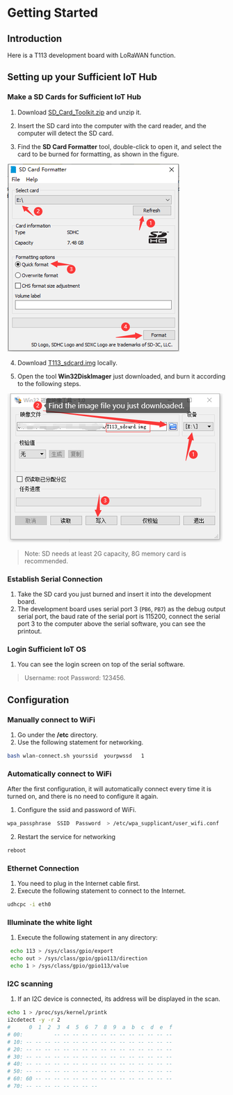 # Getting Started

## Introduction
Here is a T113 development board with LoRaWAN function.


## Setting up your Sufficient IoT Hub


### Make a SD Cards for Sufficient IoT Hub
1. Download [SD_Card_Toolkit.zip]() and unzip it.  

2. Insert the SD card into the computer with the card reader, and the computer will detect the SD card.        

3. Find the **SD Card Formatter** tool, double-click to open it, and select the card to be burned for formatting, as shown in the figure.

  ![](img/SD_Formatter.png)       

4. Download [T113_sdcard.img]() locally.  

5. Open the tool **Win32DiskImager** just downloaded, and burn it according to the following steps.

![](img/Win32DiskImager.png)

> Note: SD needs at least 2G capacity, 8G memory card is recommended.
### Establish Serial Connection
1. Take the SD card you just burned and insert it into the development board.
2. The development board uses serial port 3 (`PB6`, `PB7`) as the debug output serial port, the baud rate of the serial port is 115200, connect the serial port 3 to the computer above the serial software, you can see the printout.
### Login Sufficient IoT OS
1. You can see the login screen on top of the serial software.
> Username: root
> Password: 123456.

## Configuration

### Manually connect to WiFi

1. Go under the **/etc** directory.
2. Use the following statement for networking.
```sh
bash wlan-connect.sh yourssid  yourpwssd   1
```
### Automatically connect to WiFi

  After the first configuration, it will automatically connect every time it is turned on, and there is no need to configure it again.

1. Configure the ssid and password of WiFi.

```sh
wpa_passphrase  SSID  Password  > /etc/wpa_supplicant/user_wifi.conf 
```

2. Restart the service for networking

```sh
reboot
```

### Ethernet Connection

1. You need to plug in the Internet cable first.
2. Execute the following statement to connect to the Internet.
```sh
udhcpc -i eth0
```
### Illuminate the white light
1. Execute the following statement in any directory:
```sh
 echo 113 > /sys/class/gpio/export
 echo out > /sys/class/gpio/gpio113/direction
 echo 1 > /sys/class/gpio/gpio113/value
```
### I2C scanning
1. If an I2C device is connected, its address will be displayed in the scan.
```sh
echo 1 > /proc/sys/kernel/printk
i2cdetect -y -r 2
#      0  1  2  3  4  5  6  7  8  9  a  b  c  d  e  f
# 00:          -- -- -- -- -- -- -- -- -- -- -- -- -- 
# 10: -- -- -- -- -- -- -- -- -- -- -- -- -- -- -- -- 
# 20: -- -- -- -- -- -- -- -- -- -- -- -- -- -- -- -- 
# 30: -- -- -- -- -- -- -- -- -- -- -- -- -- -- -- -- 
# 40: -- -- -- -- -- -- -- -- -- -- -- -- -- -- -- -- 
# 50: -- -- -- -- -- -- -- -- -- -- -- -- -- -- -- -- 
# 60: 60 -- -- -- -- -- -- -- -- -- -- -- -- -- -- -- 
# 70: -- -- -- -- -- -- -- --
```
